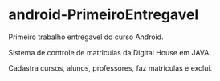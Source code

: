 # android-PrimeiroEntregavel
Primeiro trabalho entregavel do curso Android. 

Sistema de controle de matriculas da Digital House em JAVA.

Cadastra cursos, alunos, professores, faz matriculas e exclui.
